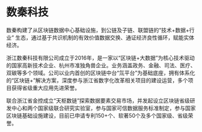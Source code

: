 # 数秦科技

数秦构建了从区块链数据中心基础设施，到公链及子链、联盟链的“技术+数据+行业” 生态，通过基于共识机制的有效价值数据交换、通证经济良性循环，赋能实体经济。

浙江数秦科技有限公司成立于2016年，是一家以“区块链+大数据”为核心技术驱动的国家高新技术企业、杭州市准独角兽企业。业务涵盖政务、金融、司法、医疗、双碳等多个领域。公司以业内首创的区块链中台“氚平台”为基础底座，拥有体系化的“区块链+”解决方案，深度参与浙江省数字化改革相关项目的建设运营，多个项目获得省级重大应用先进荣誉。

联合浙江省金控成立“天枢数链”探索数据要素交易市场，并发起设立区块链省级研发中心和两个国家级联合研究实验室，参与国家可信数据服务标准制定，参与国家区块链基础设施建设，目前已申请专利150+个、软著50个及多个国家级、省级荣誉。
